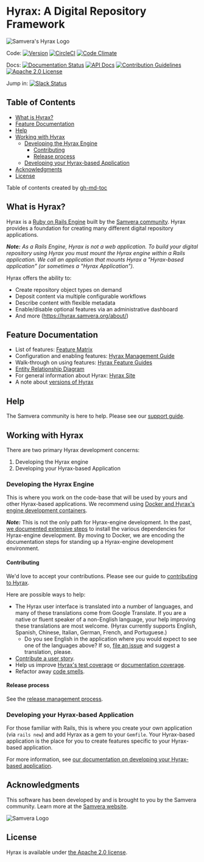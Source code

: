 # Hyrax: A Digital Repository Framework

![Samvera's Hyrax Logo](https://raw.githubusercontent.com/samvera/hyrax/gh-pages/assets/images/hyrax_logo_horizontal_white_background.png)

Code: [![Version](https://badge.fury.io/rb/hyrax.png)](http://badge.fury.io/rb/hyrax)
[![CircleCI](https://circleci.com/gh/samvera/hyrax.svg?style=svg)](https://circleci.com/gh/samvera/hyrax)
[![Code Climate](https://codeclimate.com/github/samvera/hyrax/badges/gpa.svg)](https://codeclimate.com/github/samvera/hyrax)

Docs: [![Documentation Status](https://inch-ci.org/github/samvera/hyrax.svg?branch=master)](https://inch-ci.org/github/samvera/hyrax)
[![API Docs](http://img.shields.io/badge/API-docs-blue.svg)](http://rubydoc.info/gems/hyrax)
[![Contribution Guidelines](http://img.shields.io/badge/CONTRIBUTING-Guidelines-blue.svg)](./.github/CONTRIBUTING.md)
[![Apache 2.0 License](http://img.shields.io/badge/APACHE2-license-blue.svg)](./LICENSE)

Jump in: [![Slack Status](http://slack.samvera.org/badge.svg)](http://slack.samvera.org/)

## Table of Contents

* [What is Hyrax?](#what-is-hyrax)
* [Feature Documentation](#feature-documentation)
* [Help](#help)
* [Working with Hyrax](#working-with-hyrax)
  * [Developing the Hyrax Engine](#developing-the-hyrax-engine)
    * [Contributing](#contributing)
    * [Release process](#release-process)
  * [Developing your Hyrax\-based Application](#developing-your-hyrax-based-application)
* [Acknowledgments](#acknowledgments)
* [License](#license)

<aside>Table of contents created by <a href="https://github.com/ekalinin/github-markdown-toc.go">gh-md-toc</a></aside>

## What is Hyrax?

Hyrax is a [Ruby on Rails Engine](https://guides.rubyonrails.org/engines.html) built by the [Samvera community](https://samvera.org). Hyrax provides a foundation for creating many different digital repository applications.

_**Note:** As a Rails Engine, Hyrax is not a web application. To build your digital repository using Hyrax you must mount the Hyrax engine within a Rails application. We call an application that mounts Hyrax a "Hyrax-based application" (or sometimes a "Hyrax Application")._

Hyrax offers the ability to:

* Create repository object types on demand
* Deposit content via multiple configurable workflows
* Describe content with flexible metadata
* Enable/disable optional features via an administrative dashboard
* And more (https://hyrax.samvera.org/about/)

## Feature Documentation

* List of features: [Feature Matrix](https://github.com/samvera/hyrax/wiki/Feature-matrix)
* Configuration and enabling features: [Hyrax Management Guide](https://github.com/samvera/hyrax/wiki/Hyrax-Management-Guide)
* Walk-through on using features: [Hyrax Feature Guides](https://samvera.github.io/intro-to.html)
* [Entity Relationship Diagram](./artifacts/entity-relationship-diagram.pdf)
* For general information about Hyrax: [Hyrax Site](https://hyrax.samvera.org/)
* A note about [versions of Hyrax](./documentation/note-about-versions.md)

## Help

The Samvera community is here to help. Please see our [support guide](./.github/SUPPORT.md).

## Working with Hyrax

There are two primary Hyrax development concerns:

1. Developing the Hyrax engine
2. Developing your Hyrax-based Application

### Developing the Hyrax Engine

This is where you work on the code-base that will be used by yours and other Hyrax-based applications.  We recommend using [Docker and Hyrax's engine development containers](./CONTAINERS.md).

<aside><p><em><strong>Note:</em></strong> This is not the only path for Hyrax-engine development.  In the past, <a href="./documentation/legacyREADME.md">we documented extensive steps</a> to install the various dependencies for Hyrax-engine development.  By moving to Docker, we are encoding the documentation steps for standing up a Hyrax-engine development environment.</p></aside>

#### Contributing

We'd love to accept your contributions.  Please see our guide to [contributing to Hyrax](./.github/CONTRIBUTING.md).

Here are possible ways to help:

* The Hyrax user interface is translated into a number of languages, and many of these translations come from Google Translate. If you are a native or fluent speaker of a non-English language, your help improving these translations are most welcome. (Hyrax currently supports English, Spanish, Chinese, Italian, German, French, and Portuguese.)
  * Do you see English in the application where you would expect to see one of the languages above? If so, [file an issue](https://github.com/samvera/hyrax/issues/new) and suggest a translation, please.
* [Contribute a user story](https://github.com/samvera/hyrax/issues/new).
* Help us improve [Hyrax's test coverage](https://coveralls.io/r/samvera/hyrax) or [documentation coverage](https://inch-ci.org/github/samvera/hyrax).
* Refactor away [code smells](https://codeclimate.com/github/samvera/hyrax).

#### Release process

See the [release management process](https://github.com/samvera/hyrax/wiki/Release-management-process).

### Developing your Hyrax-based Application

For those familiar with Rails, this is where you create your own application (via `rails new`) and add Hyrax as a gem to your `Gemfile`.  Your Hyrax-based application is the place for you to create features specific to your Hyrax-based application.

For more information, see [our documentation on developing your Hyrax-based application](./documentation/developing-your-hyrax-based-app.md).

## Acknowledgments

This software has been developed by and is brought to you by the Samvera community.  Learn more at the
[Samvera website](http://samvera.org/).

![Samvera Logo](https://wiki.duraspace.org/download/thumbnails/87459292/samvera-fall-font2-200w.png?version=1&modificationDate=1498550535816&api=v2)

## License

Hyrax is available under [the Apache 2.0 license](LICENSE.md).

